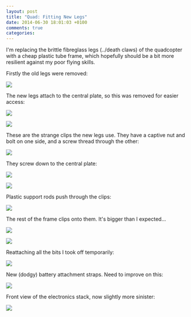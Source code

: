 ```yaml
---
layout: post
title: "Quad: Fitting New Legs"
date: 2014-06-30 18:01:03 +0100
comments: true
categories: 
---
```


I'm replacing the brittle fibreglass legs (../death claws) of the quadcopter with a cheap plastic tube frame, which hopefully should be a bit more resilient against my poor flying skills.

Firstly the old legs were removed:

![](/hardware/quadcopter/legs-1.jpg)

The new legs attach to the central plate, so this was removed for easier access:

![](/hardware/quadcopter/legs-2.jpg)

![](/hardware/quadcopter/legs-3.jpg)

These are the strange clips the new legs use. They have a captive nut and bolt on one side, and a screw thread through the other:

![](/hardware/quadcopter/legs-4.jpg)

They screw down to the central plate:

![](/hardware/quadcopter/legs-5.jpg)

![](/hardware/quadcopter/legs-6.jpg)

Plastic support rods push through the clips:

![](/hardware/quadcopter/legs-7.jpg)

The rest of the frame clips onto them. It's bigger than I expected...

![](/hardware/quadcopter/legs-8.jpg)

![](/hardware/quadcopter/legs-9.jpg)

Reattaching all the bits I took off temporarily:

![](/hardware/quadcopter/legs-10.jpg)

New (dodgy) battery attachment straps. Need to improve on this:

![](/hardware/quadcopter/legs-11.jpg)

Front view of the electronics stack, now slightly more sinister:

![](/hardware/quadcopter/legs-12.jpg)
